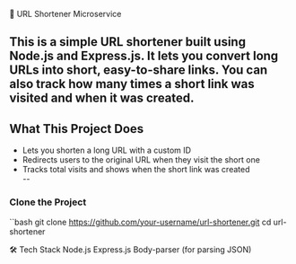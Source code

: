 🔗 URL Shortener Microservice

This is a simple URL shortener built using **Node.js** and **Express.js**. It lets you convert long URLs into short, easy-to-share links. You can also track how many times a short link was visited and when it was created.
---
## What This Project Does
- Lets you shorten a long URL with a custom ID  
- Redirects users to the original URL when they visit the short one  
- Tracks total visits and shows when the short link was created  
--
### Clone the Project
``bash
git clone https://github.com/your-username/url-shortener.git
cd url-shortener


🛠 Tech Stack
Node.js
Express.js
Body-parser (for parsing JSON)

